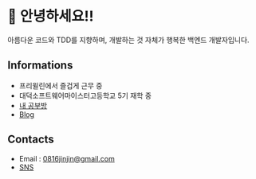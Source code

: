 # 🦑 안녕하세요!!
아름다운 코드와 TDD를 지향하며, 개발하는 것 자체가 행복한 백엔드 개발자입니다.  

## Informations
- 프리윌린에서 즐겁게 근무 중
- 대덕소프트웨어마이스터고등학교 5기 재학 중
- [내 공부방](https://github.com/technical-learn-room)  
- [Blog](https://velog.io/@dhwlddjgmanf)  

## Contacts
- Email : 0816jinjin@gmail.com  
- [SNS](https://www.facebook.com/profile.php?id=100011390962545)   
